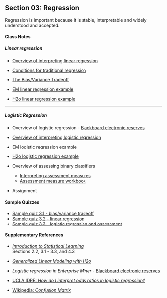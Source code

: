 ## Section 03: Regression

Regression is important because it is stable, interpretable and widely understood and accepted.

#### Class Notes

##### Linear regression

* [Overview of interpreting linear regression](notes/interpreting_regression.pdf)

* [Conditions for traditional regression](notes/conditions_for_linear_regression.pdf)

* [The Bias/Variance Tradeoff](notes/bias_variance.pdf)

* [EM linear regression example](xml/03_linear_regression.xml)

* [H2o linear regression example](src/py_part_3_penalized_linear_regression.ipynb)

***

##### Logistic Regression

* Overview of logistic regression - [Blackboard electronic reserves](https://blackboard.gwu.edu)

* [Overview of interpreting logistic regression](notes/interpreting_logisitic_regression.pdf)

* [EM logistic regression example](xml/03_logistic_regression.xml)

* [H2o logistic regression example](src/src/py_part_3_penalized_logisitic_regression.ipynb)

* Overview of assessing binary classifiers
  * [Interpreting assessment measures](notes/interpreting_assessment_measures.pdf)
  * [Assessment measure workbook](xlsx/assessment_workbook.xlsx)

* Assignment

#### Sample Quizzes
* [Sample quiz 3.1 - bias/variance tradeoff](quiz/sample/quiz_3.1.pdf)
* [Sample quiz 3.2 - linear regression](quiz/sample/quiz_3.2.pdf)
* [Sample quiz 3.3 - logistic regression and assessment](quiz/sample/quiz_3.3.pdf)

#### Supplementary References
* [*Introduction to Statistical Learning*](http://www-bcf.usc.edu/~gareth/ISL/ISLR%20Fourth%20Printing.pdf)</br>
Sections 2.2, 3.1 - 3.3, and 4.3

* [*Generalized Linear Modeling with H2o*](http://h2o-release.s3.amazonaws.com/h2o/rel-tverberg/4/docs-website/h2o-docs/booklets/GLMBooklet.pdf)

* *Logistic regression in Enterprise Miner* - [Blackboard electronic reserves](https://blackboard.gwu.edu)

* [UCLA IDRE: *How do I interpret odds ratios in logistic regression?*](http://www.ats.ucla.edu/stat/mult_pkg/faq/general/odds_ratio.htm)

* [Wikipedia: *Confusion Matrix*](https://en.wikipedia.org/wiki/Confusion_matrix)

